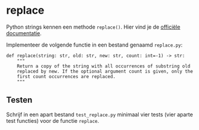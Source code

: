 # replace

Python strings kennen een methode `replace()`. Hier vind je de [officiële documentatie](https://docs.python.org/3/library/stdtypes.html#str.replace).

Implementeer de volgende functie in een bestand genaamd `replace.py`:

    def replace(string: str, old: str, new: str, count: int=-1) -> str:
        """
        Return a copy of the string with all occurrences of substring old
        replaced by new. If the optional argument count is given, only the
        first count occurrences are replaced.
        """

## Testen

Schrijf in een apart bestand `test_replace.py` minimaal vier tests (vier aparte test functies) voor de functie `replace`.